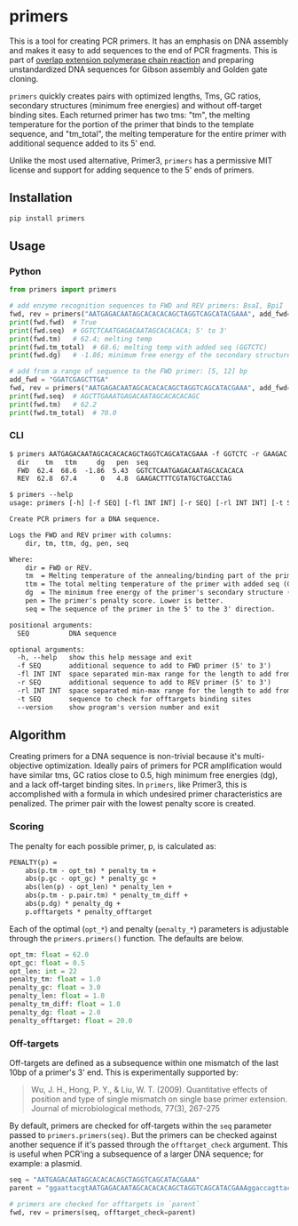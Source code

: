 # primers

This is a tool for creating PCR primers. It has an emphasis on DNA assembly and makes it easy to add sequences to the end of PCR fragments. This is part of [overlap extension polymerase chain reaction](https://en.wikipedia.org/wiki/Overlap_extension_polymerase_chain_reaction) and preparing unstandardized DNA sequences for Gibson assembly and Golden gate cloning.

`primers` quickly creates pairs with optimized lengths, Tms, GC ratios, secondary structures (minimum free energies) and without off-target binding sites. Each returned primer has two tms: "tm", the melting temperature for the portion of the primer that binds to the template sequence, and "tm_total", the melting temperature for the entire primer with additional sequence added to its 5' end.

Unlike the most used alternative, Primer3, `primers` has a permissive MIT license and support for adding sequence to the 5' ends of primers.

## Installation

```bash
pip install primers
```

## Usage

### Python

```python
from primers import primers

# add enzyme recognition sequences to FWD and REV primers: BsaI, BpiI
fwd, rev = primers("AATGAGACAATAGCACACACAGCTAGGTCAGCATACGAAA", add_fwd="GGTCTC" add_rev="GAAGAC")
print(fwd.fwd)  # True
print(fwd.seq)  # GGTCTCAATGAGACAATAGCACACACA; 5' to 3'
print(fwd.tm)   # 62.4; melting temp
print(fwd.tm_total)  # 68.6; melting temp with added seq (GGTCTC)
print(fwd.dg)   # -1.86; minimum free energy of the secondary structure

# add from a range of sequence to the FWD primer: [5, 12] bp
add_fwd = "GGATCGAGCTTGA"
fwd, rev = primers("AATGAGACAATAGCACACACAGCTAGGTCAGCATACGAAA", add_fwd=add_fwd, add_fwd_len=(5, 12))
print(fwd.seq)  # AGCTTGAAATGAGACAATAGCACACACAGC
print(fwd.tm)   # 62.2
print(fwd.tm_total)  # 70.0
```

### CLI

```txt
$ primers AATGAGACAATAGCACACACAGCTAGGTCAGCATACGAAA -f GGTCTC -r GAAGAC
  dir    tm   ttm     dg   pen  seq
  FWD  62.4  68.6  -1.86  5.43  GGTCTCAATGAGACAATAGCACACACA
  REV  62.8  67.4      0   4.8  GAAGACTTTCGTATGCTGACCTAG
```

```txt
$ primers --help
usage: primers [-h] [-f SEQ] [-fl INT INT] [-r SEQ] [-rl INT INT] [-t SEQ] [--version] SEQ

Create PCR primers for a DNA sequence.

Logs the FWD and REV primer with columns:
    dir, tm, ttm, dg, pen, seq

Where:
    dir = FWD or REV.
    tm  = Melting temperature of the annealing/binding part of the primer (Celsius).
    ttm = The total melting temperature of the primer with added seq (Celsius).
    dg  = The minimum free energy of the primer's secondary structure (kcal/mol).
    pen = The primer's penalty score. Lower is better.
    seq = The sequence of the primer in the 5' to the 3' direction.

positional arguments:
  SEQ          DNA sequence

optional arguments:
  -h, --help   show this help message and exit
  -f SEQ       additional sequence to add to FWD primer (5' to 3')
  -fl INT INT  space separated min-max range for the length to add from '-f' (5' to 3')
  -r SEQ       additional sequence to add to REV primer (5' to 3')
  -rl INT INT  space separated min-max range for the length to add from '-r' (5' to 3')
  -t SEQ       sequence to check for offtargets binding sites
  --version    show program's version number and exit
```

## Algorithm

Creating primers for a DNA sequence is non-trivial because it's multi-objective optimization. Ideally pairs of primers for PCR amplification would have similar tms, GC ratios close to 0.5, high minimum free energies (dg), and a lack off-target binding sites. In `primers`, like Primer3, this is accomplished with a formula in which undesired primer characteristics are penalized. The primer pair with the lowest penalty score is created.

### Scoring

The penalty for each possible primer, p, is calculated as:

```txt
PENALTY(p) =
    abs(p.tm - opt_tm) * penalty_tm +
    abs(p.gc - opt_gc) * penalty_gc +
    abs(len(p) - opt_len) * penalty_len +
    abs(p.tm - p.pair.tm) * penalty_tm_diff +
    abs(p.dg) * penalty_dg +
    p.offtargets * penalty_offtarget
```

Each of the optimal (`opt_*`) and penalty (`penalty_*`) parameters is adjustable through the `primers.primers()` function. The defaults are below.

```python
opt_tm: float = 62.0
opt_gc: float = 0.5
opt_len: int = 22
penalty_tm: float = 1.0
penalty_gc: float = 3.0
penalty_len: float = 1.0
penalty_tm_diff: float = 1.0
penalty_dg: float = 2.0
penalty_offtarget: float = 20.0
```

### Off-targets

Off-targets are defined as a subsequence within one mismatch of the last 10bp of a primer's 3' end. This is experimentally supported by:

> Wu, J. H., Hong, P. Y., & Liu, W. T. (2009). Quantitative effects of position and type of single mismatch on single base primer extension. Journal of microbiological methods, 77(3), 267-275

By default, primers are checked for off-targets within the `seq` parameter passed to `primers.primers(seq)`. But the primers can be checked against another sequence if it's passed through the `offtarget_check` argument. This is useful when PCR'ing a subsequence of a larger DNA sequence; for example: a plasmid.

```python
seq = "AATGAGACAATAGCACACACAGCTAGGTCAGCATACGAAA"
parent = "ggaattacgtAATGAGACAATAGCACACACAGCTAGGTCAGCATACGAAAggaccagttacagga"

# primers are checked for offtargets in `parent`
fwd, rev = primers(seq, offtarget_check=parent)
```
